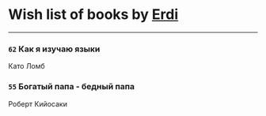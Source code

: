 # Wish list of books by [Erdi](https://plus.google.com/104289450206538776186)
---

### `62` Как я изучаю языки
Като Ломб

### `55` Богатый папа - бедный папа
Роберт Кийосаки

